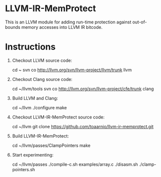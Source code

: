LLVM-IR-MemProtect
==================

This is an LLVM module for adding run-time protection against
out-of-bounds memory accesses into LLVM IR bitcode.

Instructions
============

1. Checkout LLVM source code:

   cd ~
   svn co http://llvm.org/svn/llvm-project/llvm/trunk llvm

2. Checkout Clang source code:

   cd ~/llvm/tools
   svn co http://llvm.org/svn/llvm-project/cfe/trunk clang

3. Build LLVM and Clang:

   cd ~/llvm
   ./configure
   make

4. Checkout LLVM-IR-MemProtect source code:

   cd ~/llvm
   git clone https://github.com/toaarnio/llvm-ir-memprotect.git

5. Build LLVM-IR-MemProtect:

   cd ~/llvm/passes/ClampPointers
   make

6. Start experimenting:

   cd ~/llvm/passes
   ./compile-c.sh examples/array.c
   ./disasm.sh
   ./clamp-pointers.sh
